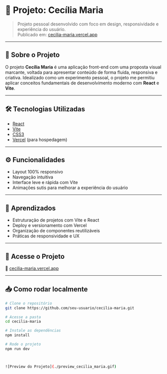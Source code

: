 # 📘 Projeto: Cecília Maria


> Projeto pessoal desenvolvido com foco em design, responsividade e experiência do usuário.  
> Publicado em: [cecilia-maria.vercel.app](https://cecilia-maria.vercel.app)

---

## 📌 Sobre o Projeto

O projeto **Cecília Maria** é uma aplicação front-end com uma proposta visual marcante, voltada para apresentar conteúdo de forma fluida, responsiva e criativa. Idealizado como um experimento pessoal, o projeto me permitiu aplicar conceitos fundamentais de desenvolvimento moderno com **React** e **Vite**.

---

## 🛠️ Tecnologias Utilizadas

- [React](https://reactjs.org/)
- [Vite](https://vitejs.dev/)
- [CSS3](https://developer.mozilla.org/pt-BR/docs/Web/CSS)
- [Vercel](https://vercel.com/) (para hospedagem)

---

## ⚙️ Funcionalidades

- Layout 100% responsivo
- Navegação intuitiva
- Interface leve e rápida com Vite
- Animações sutis para melhorar a experiência do usuário

---

## 🧠 Aprendizados

- Estruturação de projetos com Vite e React
- Deploy e versionamento com Vercel
- Organização de componentes reutilizáveis
- Práticas de responsividade e UX

---

## 🚀 Acesse o Projeto

🔗 [cecilia-maria.vercel.app](https://cecilia-maria.vercel.app)

---

## 📥 Como rodar localmente

```bash
# Clone o repositório
git clone https://github.com/seu-usuario/cecilia-maria.git

# Acesse a pasta
cd cecilia-maria

# Instale as dependências
npm install

# Rode o projeto
npm run dev



![Preview do Projeto](./preview_cecilia_maria.gif)

